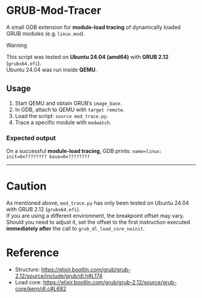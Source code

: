 # GRUB-Mod-Tracer
A small GDB extension for **module‑load tracing** of dynamically loaded GRUB modules (e.g. `linux.mod`).

> [!WARNING]
> This script was tested on **Ubuntu 24.04 (amd64)** with **GRUB 2.12** (`grubx64.efi`).  
> Ubuntu 24.04 was run inside **QEMU**.

## Usage
1. Start QEMU and obtain GRUB’s `image_base`.
2. In GDB, attach to QEMU with `target remote`.
3. Load the script: `source mod_trace.py`.
4. Trace a specific module with `modwatch`.

### Expected output
On a successful **module‑load tracing**, GDB prints:
`name=linux: init=0x???????? base=0x????????`

--- 
# Caution
As mentioned above, `mod_trace.py` has only been tested on Ubuntu 24.04 with GRUB 2.12 (`grubx64.efi`).  
If you are using a different environment, the breakpoint offset may vary.  
Should you need to adjust it, set the offset to the first instruction executed **immediately after** the call to `grub_dl_load_core_noinit`.

# Reference
- Structure: https://elixir.bootlin.com/grub/grub-2.12/source/include/grub/dl.h#L174
- Load core: https://elixir.bootlin.com/grub/grub-2.12/source/grub-core/kern/dl.c#L682
